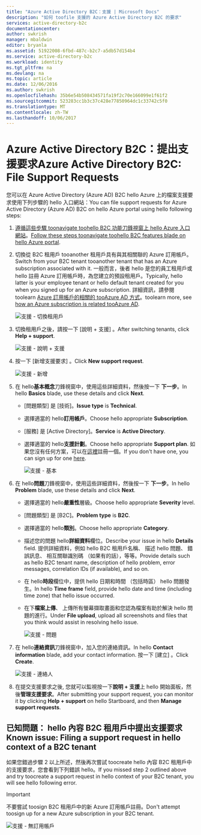 ```yaml
---
title: "Azure Active Directory B2C：支援 | Microsoft Docs"
description: "如何 toofile 支援的 Azure Active Directory B2C 的要求"
services: active-directory-b2c
documentationcenter: 
author: swkrish
manager: mbaldwin
editor: bryanla
ms.assetid: 51922008-6fbd-487c-b2c7-a5db57d154b4
ms.service: active-directory-b2c
ms.workload: identity
ms.tgt_pltfrm: na
ms.devlang: na
ms.topic: article
ms.date: 12/06/2016
ms.author: swkrish
ms.openlocfilehash: 35b6e54b508434571fa19f2c70e166099e1f61f2
ms.sourcegitcommit: 523283cc1b3c37c428e77850964dc1c33742c5f0
ms.translationtype: MT
ms.contentlocale: zh-TW
ms.lasthandoff: 10/06/2017
---
```

# <a name="azure-active-directory-b2c-file-support-requests"></a><span data-ttu-id="3272d-103">Azure Active Directory B2C：提出支援要求</span><span class="sxs-lookup"><span data-stu-id="3272d-103">Azure Active Directory B2C: File Support Requests</span></span>
<span data-ttu-id="3272d-104">您可以在 Azure Active Directory (Azure AD) B2C hello Azure 上的檔案支援要求使用下列步驟的 hello 入口網站：</span><span class="sxs-lookup"><span data-stu-id="3272d-104">You can file support requests for Azure Active Directory (Azure AD) B2C on hello Azure portal using hello following steps:</span></span>

1. <span data-ttu-id="3272d-105">[遵循這些步驟 toonavigate toohello B2C 功能刀鋒視窗上 hello Azure 入口網站](active-directory-b2c-app-registration.md#navigate-to-b2c-settings)。</span><span class="sxs-lookup"><span data-stu-id="3272d-105">[Follow these steps toonavigate toohello B2C features blade on hello Azure portal](active-directory-b2c-app-registration.md#navigate-to-b2c-settings).</span></span>
2. <span data-ttu-id="3272d-106">切換從 B2C 租用戶 tooanother 租用戶具有與其相關聯的 Azure 訂用帳戶。</span><span class="sxs-lookup"><span data-stu-id="3272d-106">Switch from your B2C tenant tooanother tenant that has an Azure subscription associated with it.</span></span> <span data-ttu-id="3272d-107">一般而言，後者 hello 是您的員工租用戶或 hello 註冊 Azure 訂用帳戶時，為您建立的預設租用戶。</span><span class="sxs-lookup"><span data-stu-id="3272d-107">Typically, hello latter is your employee tenant or hello default tenant created for you when you signed up for an Azure subscription.</span></span> <span data-ttu-id="3272d-108">詳細資訊，請參閱 toolearn [Azure 訂用帳戶的相關的 tooAzure AD 方式](../active-directory/active-directory-how-subscriptions-associated-directory.md)。</span><span class="sxs-lookup"><span data-stu-id="3272d-108">toolearn more, see [how an Azure subscription is related tooAzure AD](../active-directory/active-directory-how-subscriptions-associated-directory.md).</span></span>
   
    ![支援 - 切換租用戶](./media/active-directory-b2c-support/support-switch-dir.png)
3. <span data-ttu-id="3272d-110">切換租用戶之後，請按一下 [說明 + 支援] 。</span><span class="sxs-lookup"><span data-stu-id="3272d-110">After switching tenants, click **Help + support**.</span></span>
   
    ![支援 - 說明 + 支援](./media/active-directory-b2c-support/support-support.png)
4. <span data-ttu-id="3272d-112">按一下 [新增支援要求] 。</span><span class="sxs-lookup"><span data-stu-id="3272d-112">Click **New support request**.</span></span>
   
    ![支援 - 新增](./media/active-directory-b2c-support/support-new.png)
5. <span data-ttu-id="3272d-114">在 hello**基本概念**刀鋒視窗中，使用這些詳細資料，然後按一下 **下一步**。</span><span class="sxs-lookup"><span data-stu-id="3272d-114">In hello **Basics** blade, use these details and click **Next**.</span></span>
   
   * <span data-ttu-id="3272d-115">[問題類型] 是 [技術]。</span><span class="sxs-lookup"><span data-stu-id="3272d-115">**Issue type** is **Technical**.</span></span>
   * <span data-ttu-id="3272d-116">選擇適當的 hello**訂用帳戶**。</span><span class="sxs-lookup"><span data-stu-id="3272d-116">Choose hello appropriate **Subscription**.</span></span>
   * <span data-ttu-id="3272d-117">[服務] 是 [Active Directory]。</span><span class="sxs-lookup"><span data-stu-id="3272d-117">**Service** is **Active Directory**.</span></span>
   * <span data-ttu-id="3272d-118">選擇適當的 hello**支援計劃**。</span><span class="sxs-lookup"><span data-stu-id="3272d-118">Choose hello appropriate **Support plan**.</span></span> <span data-ttu-id="3272d-119">如果您沒有任何方案，可以在[這裡](https://azure.microsoft.com/en-us/support/plans/)註冊一個。</span><span class="sxs-lookup"><span data-stu-id="3272d-119">If you don't have one, you can sign up for one [here](https://azure.microsoft.com/en-us/support/plans/).</span></span>
     
     ![支援 - 基本](./media/active-directory-b2c-support/support-basics.png)
6. <span data-ttu-id="3272d-121">在 hello**問題**刀鋒視窗中，使用這些詳細資料，然後按一下 **下一步**。</span><span class="sxs-lookup"><span data-stu-id="3272d-121">In hello **Problem** blade, use these details and click **Next**.</span></span>
   
   * <span data-ttu-id="3272d-122">選擇適當的 hello**嚴重性**層級。</span><span class="sxs-lookup"><span data-stu-id="3272d-122">Choose hello appropriate **Severity** level.</span></span>
   * <span data-ttu-id="3272d-123">[問題類型] 是 [B2C]。</span><span class="sxs-lookup"><span data-stu-id="3272d-123">**Problem type** is **B2C**.</span></span>
   * <span data-ttu-id="3272d-124">選擇適當的 hello**類別**。</span><span class="sxs-lookup"><span data-stu-id="3272d-124">Choose hello appropriate **Category**.</span></span>
   * <span data-ttu-id="3272d-125">描述您的問題 hello**詳細資料**欄位。</span><span class="sxs-lookup"><span data-stu-id="3272d-125">Describe your issue in hello **Details** field.</span></span> <span data-ttu-id="3272d-126">提供詳細資料，例如 hello B2C 租用戶名稱、 描述 hello 問題、 錯誤訊息、 相互關聯識別碼 （如果有的話），等等。</span><span class="sxs-lookup"><span data-stu-id="3272d-126">Provide details such as hello B2C tenant name, description of hello problem, error messages, correlation IDs (if available), and so on.</span></span>
   * <span data-ttu-id="3272d-127">在 hello**時段**欄位中，提供 hello 日期和時間 （包括時區） hello 問題發生。</span><span class="sxs-lookup"><span data-stu-id="3272d-127">In hello **Time frame** field, provide hello date and time (including time zone) that hello issue occurred.</span></span>
   * <span data-ttu-id="3272d-128">在下**檔案上傳**、 上傳所有螢幕擷取畫面和您認為檔案有助於解決 hello 問題的進行。</span><span class="sxs-lookup"><span data-stu-id="3272d-128">Under **File upload**, upload all screenshots and files that you think would assist in resolving hello issue.</span></span>
     
     ![支援 - 問題](./media/active-directory-b2c-support/support-problem.png)
7. <span data-ttu-id="3272d-130">在 hello**連絡資訊**刀鋒視窗中，加入您的連絡資訊。</span><span class="sxs-lookup"><span data-stu-id="3272d-130">In hello **Contact information** blade, add your contact information.</span></span> <span data-ttu-id="3272d-131">按一下 [建立] 。</span><span class="sxs-lookup"><span data-stu-id="3272d-131">Click **Create**.</span></span>
   
    ![支援 - 連絡人](./media/active-directory-b2c-support/support-contact.png)
8. <span data-ttu-id="3272d-133">在提交支援要求之後, 您就可以監視按一下**說明 + 支援**上 hello 開始面板，然後**管理支援要求**。</span><span class="sxs-lookup"><span data-stu-id="3272d-133">After submitting your support request, you can monitor it by clicking **Help + support** on hello Startboard, and then **Manage support requests**.</span></span>

## <a name="known-issue-filing-a-support-request-in-hello-context-of-a-b2c-tenant"></a><span data-ttu-id="3272d-134">已知問題： hello 內容 B2C 租用戶中提出支援要求</span><span class="sxs-lookup"><span data-stu-id="3272d-134">Known issue: Filing a support request in hello context of a B2C tenant</span></span>
<span data-ttu-id="3272d-135">如果您錯過步驟 2 以上所述，然後再次嘗試 toocreate hello 內容 B2C 租用戶中的支援要求，您會看到下列錯誤 hello。</span><span class="sxs-lookup"><span data-stu-id="3272d-135">If you missed step 2 outlined above and try toocreate a support request in hello context of your B2C tenant, you will see hello following error.</span></span>

> [!IMPORTANT]
> <span data-ttu-id="3272d-136">不要嘗試 toosign B2C 租用戶中的新 Azure 訂用帳戶註冊。</span><span class="sxs-lookup"><span data-stu-id="3272d-136">Don't attempt toosign up for a new Azure subscription in your B2C tenant.</span></span>  
> 
> 

![支援 - 無訂用帳戶](./media/active-directory-b2c-support/support-no-sub.png)

